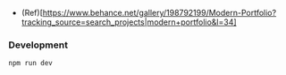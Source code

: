 - (Ref)[https://www.behance.net/gallery/198792199/Modern-Portfolio?tracking_source=search_projects|modern+portfolio&l=34]

### Development

```
npm run dev
```
